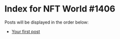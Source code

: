 # Index for NFT World #1406
Posts will be displayed in the order below:

- [Your first post](./001-first.md)

